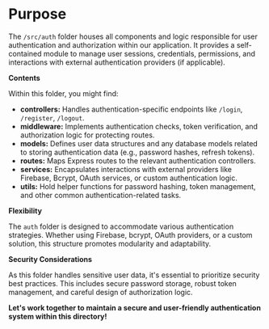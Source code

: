 # **Purpose**

The `/src/auth` folder houses all components and logic responsible for user authentication and authorization within our application. It provides a self-contained module to manage user sessions, credentials, permissions, and interactions with external authentication providers (if applicable).

**Contents**

Within this folder, you might find:

- **controllers:** Handles authentication-specific endpoints like `/login`, `/register`, `/logout`.
- **middleware:** Implements authentication checks, token verification, and authorization logic for protecting routes.
- **models:** Defines user data structures and any database models related to storing authentication data (e.g., password hashes, refresh tokens).
- **routes:** Maps Express routes to the relevant authentication controllers.
- **services:** Encapsulates interactions with external providers like Firebase, Bcrypt, OAuth services, or custom authentication logic.
- **utils:** Hold helper functions for password hashing, token management, and other common authentication-related tasks.

**Flexibility**

The `auth` folder is designed to accommodate various authentication strategies. Whether using Firebase, bcrypt, OAuth providers, or a custom solution, this structure promotes modularity and adaptability.

**Security Considerations**

As this folder handles sensitive user data, it's essential to prioritize security best practices. This includes secure password storage, robust token management, and careful design of authorization logic.

**Let's work together to maintain a secure and user-friendly authentication system within this directory!**

